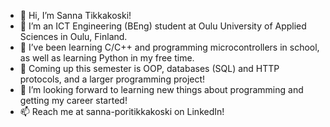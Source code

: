 - 👋 Hi, I’m Sanna Tikkakoski!
- 👀 I’m an ICT Engineering (BEng) student at Oulu University of Applied Sciences in Oulu, Finland.
- 🌱 I’ve been learning C/C++ and programming microcontrollers in school, as well as learning Python in my free time.
- 🤖 Coming up this semester is OOP, databases (SQL) and HTTP protocols, and a larger programming project!
- 💞️ I’m looking forward to learning new things about programming and getting my career started! 
- 📫 Reach me at sanna-poritikkakoski on LinkedIn!

<!---
sannatikk/sannatikk is a ✨ special ✨ repository because its `README.md` (this file) appears on your GitHub profile.
You can click the Preview link to take a look at your changes.
--->
